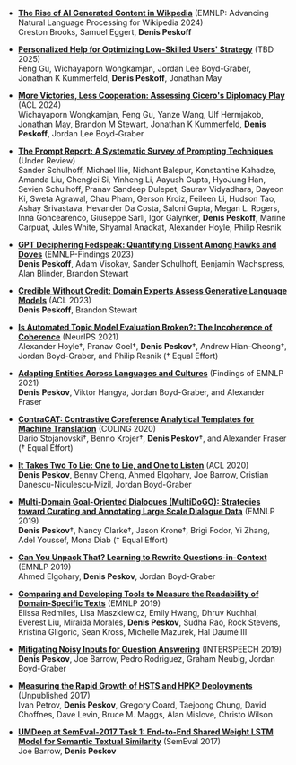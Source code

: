-  [**The Rise of AI Generated Content in Wikpedia**](https://aclanthology.org/2024.wikinlp-1.12.pdf) (EMNLP: Advancing Natural Language Processing for Wikipedia 2024) <br /> Creston Brooks, Samuel Eggert, **Denis Peskoff** 

-  [**Personalized Help for Optimizing Low-Skilled Users' Strategy**](https://arxiv.org/pdf/2411.09109) (TBD 2025) <br /> Feng Gu, Wichayaporn Wongkamjan, Jordan Lee Boyd-Graber, Jonathan K Kummerfeld, **Denis Peskoff**, Jonathan May 

-  [**More Victories, Less Cooperation: Assessing Cicero's Diplomacy Play**](https://aclanthology.org/2024.acl-long.672.pdf) (ACL 2024) <br />Wichayaporn Wongkamjan, Feng Gu, Yanze Wang, Ulf Hermjakob, Jonathan May, Brandon M Stewart, Jonathan K Kummerfeld, **Denis Peskoff**, Jordan Lee Boyd-Graber

-  [**The Prompt Report: A Systematic Survey of Prompting Techniques**](https://arxiv.org/abs/2406.06608) (Under Review) <br />Sander Schulhoff, Michael Ilie, Nishant Balepur, Konstantine Kahadze, Amanda Liu, Chenglei Si, Yinheng Li, Aayush Gupta, HyoJung Han, Sevien Schulhoff, Pranav Sandeep Dulepet, Saurav Vidyadhara, Dayeon Ki, Sweta Agrawal, Chau Pham, Gerson Kroiz, Feileen Li, Hudson Tao, Ashay Srivastava, Hevander Da Costa, Saloni Gupta, Megan L. Rogers, Inna Goncearenco, Giuseppe Sarli, Igor Galynker, **Denis Peskoff**, Marine Carpuat, Jules White, Shyamal Anadkat, Alexander Hoyle, Philip Resnik

-  [**GPT Deciphering Fedspeak: Quantifying Dissent Among Hawks and Doves**](https://aclanthology.org/2023.findings-emnlp.434.pdf) (EMNLP-Findings 2023) <br />  **Denis Peskoff**, Adam Visokay, Sander Schulhoff, Benjamin Wachspress, Alan Blinder, Brandon Stewart
 
-  [**Credible Without Credit: Domain Experts Assess Generative Language Models**](https://aclanthology.org/2023.acl-short.37.pdf) (ACL 2023) <br />  **Denis Peskoff**, Brandon Stewart
 
-  [**Is Automated Topic Model Evaluation Broken?: The Incoherence of Coherence**](https://arxiv.org/abs/2107.02173) (NeurIPS 2021) <br />  Alexander Hoyle†, Pranav Goel†, **Denis Peskov**†, Andrew Hian-Cheong†, Jordan Boyd-Graber, and Philip Resnik († Equal Effort)

-  [**Adapting Entities Across Languages and Cultures**](http://users.umiacs.umd.edu/~jbg//docs/2021_emnlp_adaptation.pdf) (Findings of EMNLP 2021) <br />  **Denis Peskov**, Viktor Hangya, Jordan Boyd-Graber, and Alexander Fraser

-  [**ContraCAT: Contrastive Coreference Analytical Templates for Machine Translation**](http://cistern.cis.lmu.de/contracat/) (COLING 2020) <br /> Dario Stojanovski†, Benno Krojer†, **Denis Peskov**†, and Alexander Fraser († Equal Effort)

-  [**It Takes Two To Lie: One to Lie, and One to Listen**](https://go.umd.edu/diplomacy_data) (ACL 2020) <br /> **Denis Peskov**, Benny Cheng, Ahmed Elgohary, Joe Barrow, Cristian Danescu-Niculescu-Mizil, Jordan Boyd-Graber

-  [**Multi-Domain Goal-Oriented Dialogues (MultiDoGO): Strategies toward Curating and Annotating Large Scale Dialogue Data**](https://www.aclweb.org/anthology/D19-1460.pdf) (EMNLP 2019) <br />
**Denis Peskov**†, Nancy Clarke†, Jason Krone†, Brigi Fodor, Yi Zhang, Adel Youssef, Mona Diab († Equal Effort)

- [**Can You Unpack That? Learning to Rewrite Questions-in-Context**](https://www.aclweb.org/anthology/D19-1605.pdf) (EMNLP 2019) <br /> 
 Ahmed Elgohary, **Denis Peskov**, Jordan Boyd-Graber

- [**Comparing and Developing Tools to Measure the Readability of Domain-Specific Texts**](https://www.aclweb.org/anthology/D19-1489.pdf) (EMNLP 2019) <br /> 
  Elissa Redmiles, Lisa Maszkiewicz, Emily Hwang, Dhruv Kuchhal, Everest Liu, Miraida Morales, **Denis Peskov**, Sudha Rao, Rock Stevens, Kristina Gligoric, Sean Kross, Michelle Mazurek, Hal Daumé III 

- [**Mitigating Noisy Inputs for Question Answering**](http://users.umiacs.umd.edu/~jbg/docs/2019_interspeech_asr) (INTERSPEECH 2019) <br />
  **Denis Peskov**, Joe Barrow, Pedro Rodriguez, Graham Neubig, Jordan Boyd-Graber
   
- [**Measuring the Rapid Growth of HSTS and HPKP Deployments**](https://pdfs.semanticscholar.org/253d/a72dc6597e1ea4752008a28fd89b66866190.pdf) (Unpublished 2017) <br />
Ivan Petrov, **Denis Peskov**, Gregory Coard, Taejoong Chung, David Choffnes, Dave Levin, Bruce M. Maggs, Alan Mislove, Christo Wilson
  
- [**UMDeep at SemEval-2017 Task 1: End-to-End Shared Weight LSTM Model for Semantic Textual Similarity**](https://www.aclweb.org/anthology/S17-2026.pdf) (SemEval 2017)<br />
  Joe Barrow, **Denis Peskov**
